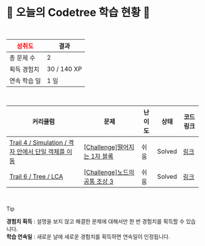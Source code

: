 # 🌲 오늘의 Codetree 학습 현황 🌲

<br />

| <span style="color:red;display:block;text-align:center;"> **성취도**</span> | 결과 |
|---|---|
| 총 문제 수 | 2 |
| 획득 경험치 | 30 / 140 XP |
| 연속 학습 일 | 1 일 |

<br />

|커리큘럼|문제|난이도|상태|코드 링크|
|---|---|---|---|---|
|[Trail 4 / Simulation / 격자 안에서 단일 객체를 이동](https://www.codetree.ai/trail-info/intermediate-low/)|[[Challenge]떨어지는 1자 블록](https://www.codetree.ai/trails/complete/curated-cards/challenge-falling-horizontal-block/)|쉬움|Solved|[링크](https://github.com/min20ta/Algorithm/blob/main/250327/%EB%96%A8%EC%96%B4%EC%A7%80%EB%8A%94%201%EC%9E%90%20%EB%B8%94%EB%A1%9D/falling-horizontal-block.java)|
|[Trail 6 / Tree / LCA](https://www.codetree.ai/trail-info/intermediate-high/)|[[Challenge]노드의 공통 조상 3](https://www.codetree.ai/trails/complete/curated-cards/challenge-common-ancestor-of-node-3/)|쉬움|Solved|[링크](https://github.com/min20ta/Algorithm/blob/main/250327/%EB%85%B8%EB%93%9C%EC%9D%98%20%EA%B3%B5%ED%86%B5%20%EC%A1%B0%EC%83%81%203/common-ancestor-of-node-3.java)|


<br />

> [!TIP]
> **경험치 획득** : 설명을 보지 않고 해결한 문제에 대해서만 한 번 경험치를 획득할 수 있습니다.  
> **학습 연속일** : 새로운 날에 새로운 경험치를 획득하면 연속일이 인정됩니다.

